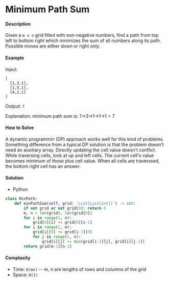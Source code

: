 # Minimum Path Sum

#### Description

Given a `m x n` grid filled with non-negative numbers, find a path from top left to bottom right which minimizes the sum of all numbers along its path. Possible moves are either down or right only.

#### Example
Input:

```
[
  [1,3,1],
  [1,5,1],
  [4,2,1]
]
```

Output: `7`

Explanation: minimum path sum is: 1->3->1->1->1 = 7

#### How to Solve

A dynamic programmin (DP) approach works well for this kind of problems. Something difference from a typical DP solution is that the problem doesn't need an auxiliary array. Directly updating the cell value doesn't conflict. While traversing cells, look at up and left cells. The current cell's value becomes minimum of those plus cell value. When all cells are traverssed, the bottom right cell has an answer.

#### Solution
- Python

```python
class MinPath:
    def minPathSum(self, grid: 'List[List[int]]') -> int:
        if not grid or not grid[0]: return 0
        m, n = len(grid), len(grid[0])
        for i in range(1, n):
            grid[0][i] += grid[0][i-1]
        for i in range(1, m):
            grid[i][0] += grid[i-1][0]
            for j in range(1, n):
                grid[i][j] += min(grid[i-1][j], grid[i][j-1])
        return grid[m-1][n-1]
```

#### Complaxity
- Time: `O(mn)` -- m, n are lengths of rows and columns of the grid
- Space: `O(1)`
